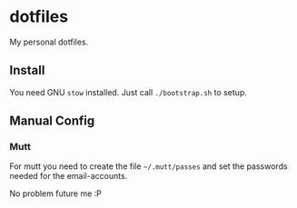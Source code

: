 # dotfiles

My personal dotfiles.

## Install

You need GNU `stow` installed.
Just call `./bootstrap.sh` to setup.

## Manual Config

### Mutt

For mutt you need to create the file `~/.mutt/passes` and set the passwords
needed for the email-accounts.

No problem future me :P
